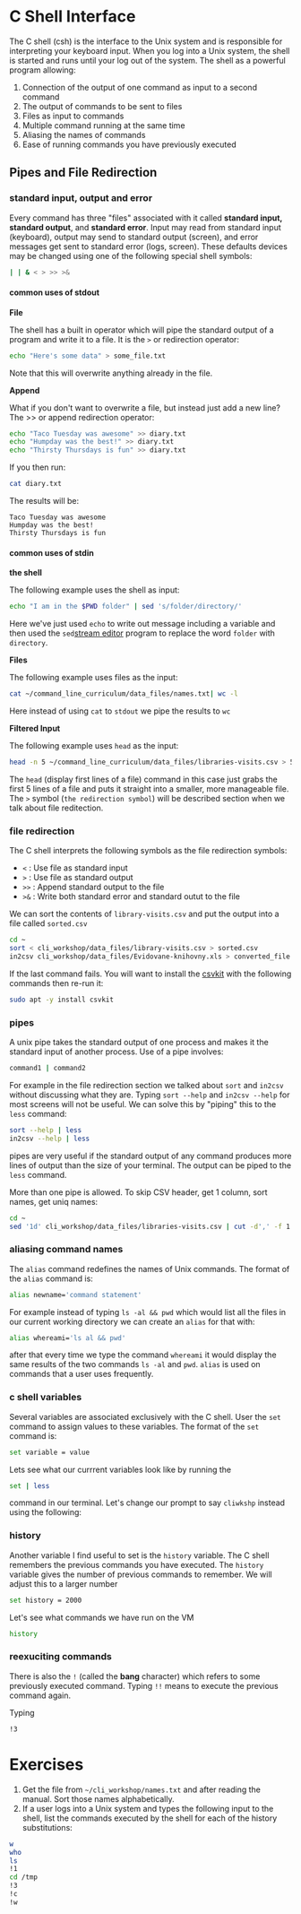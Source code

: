 # C Shell Interface

The C shell (csh) is the interface to the Unix system and is responsible for interpreting your keyboard input. When you log into a Unix system, the shell is started and runs until your log out of the system. The shell as a powerful program allowing:

1. Connection of the output of one command as input to a second command
1. The output of commands to be sent to files
1. Files as input to commands
1. Multiple command running at the same time
1. Aliasing the names of commands
1. Ease of running commands you have previously executed

## Pipes and File Redirection

### standard input, output and error

Every command has three "files" associated with it called **standard input, standard output**, and **standard error**. Input may read from standard input (keyboard), output may send to standard output (screen), and error messages get sent to standard error (logs, screen). These defaults devices may be changed using one of the following special shell symbols:

```bash
| | & < > >> >&
```
#### common uses of stdout

**File**

The shell has a built in operator which will pipe the standard output of a program and write it to a file. It is the `>` or redirection operator:

```zsh
echo "Here's some data" > some_file.txt
```

Note that this will overwrite anything already in the file.

**Append**

What if you don't want to overwrite a file, but instead just add a new line? The >> or append redirection operator:

```zsh
echo "Taco Tuesday was awesome" >> diary.txt
echo "Humpday was the best!" >> diary.txt
echo "Thirsty Thursdays is fun" >> diary.txt
```

If you then run: 

```zsh
cat diary.txt
```
The results will be:

```
Taco Tuesday was awesome
Humpday was the best!
Thirsty Thursdays is fun
```

#### common uses of stdin 

**the shell**

The following example uses the shell as input:

```zsh
echo "I am in the $PWD folder" | sed 's/folder/directory/'
```

Here we've just used `echo` to write out message including a variable and then used the `sed`[stream editor](sec3/sed.md) program to replace the word `folder` with `directory`.

**Files**

The following example uses files as the input:

```zsh
cat ~/command_line_curriculum/data_files/names.txt| wc -l
```

Here instead of using `cat` to `stdout` we pipe the results to `wc`

**Filtered Input**

The following example uses `head` as the input:

```zsh
head -n 5 ~/command_line_curriculum/data_files/libraries-visits.csv > 5linefile.csv
```

The `head` (display first lines of a file) command in this case just grabs the first 5 lines of a file and puts it straight into a smaller, more manageable file. The `>` symbol (`the redirection symbol`) will be described section when we talk about file reditection.

### file redirection

The C shell interprets the following symbols as the file redirection symbols:

* `<` : Use file as standard input
* `>` : Use file as standard output
* `>>` : Append standard output to the file
* `>&` : Write both standard error and standard outut to the file

We can sort the contents of `library-visits.csv` and put the output into a file called `sorted.csv`

```bash
cd ~
sort < cli_workshop/data_files/library-visits.csv > sorted.csv
in2csv cli_workshop/data_files/Evidovane-knihovny.xls > converted_file.csv
```

If the last command fails. You will want to install the [csvkit](https://csvkit.readthedocs.io/en/latest/) with the following commands then re-run it:

```zsh
sudo apt -y install csvkit
```

### pipes

A unix pipe takes the standard output of one process and makes it the standard input of another process. Use of a pipe involves:

```bash
command1 | command2
```
For example in the file redirection section we talked about `sort` and `in2csv` without discussing what they are. Typing `sort --help` and `in2csv --help` for most screens will not be useful. We can solve this by "piping" this to the `less` command:

```bash
sort --help | less
in2csv --help | less
```
pipes are very useful if the standard output of any command produces more lines of output than the size of your terminal. The output can be piped to the `less` command. 

More than one pipe is allowed. To skip CSV header, get 1 column, sort names, get uniq names:

```bash
cd ~
sed '1d' cli_workshop/data_files/libraries-visits.csv | cut -d',' -f 1 | sort | uniq
```

### aliasing command names

The `alias` command redefines the names of Unix commands. The format of the `alias` command is:

```bash
alias newname='command statement'
```
For example instead of typing `ls -al && pwd` which would list all the files in our current working directory we can create an `alias` for that with:

```bash
alias whereami='ls al && pwd'
```
after that every time we type the command `whereami` it would display the same results of the two commands `ls -al` and `pwd`. `alias` is used on commands that a user uses frequently.

### c shell variables

Several variables are associated exclusively with the C shell. User the `set` command to assign values to these variables. The format of the `set` command is:

```bash
set variable = value
```
Lets see what our currrent variables look like by running the

```bash
set | less
```
command in our terminal. Let's change our prompt to say `cliwkshp` instead using the following:

### history

Another variable I find useful to set is the `history` variable. The C shell remembers the previous commands you have executed. The `history` variable gives the number of previous commands to remember. We will adjust this to a larger number

```bash
set history = 2000
```

Let's see what commands we have run on the VM

```bash
history
```
### reexuciting commands

There is also the `!` (called the **bang** character) which refers to some previously executed command. Typing `!!` means to execute the previous command again.

Typing

```
!3
```

# Exercises

1. Get the file from `~/cli_workshop/names.txt` and after reading the manual. Sort those names alphabetically.
1. If a user logs into a Unix system and types the following input to the shell, list the commands executed by the shell for each of the history substitutions:

```bash
w
who
ls
!1
cd /tmp
!3
!c
!w
```

